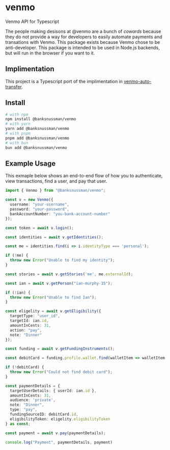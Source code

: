 # venmo
Venmo API for Typescript

The people making desisons at @venmo are a bunch of *cowards* because they do not provide a way for developers to easily automate payments and transations with Venmo. This package exists because Venmo chose to be anti-developer. This package is intended to be used in Node.js backends, but will run in the browser if you want to it. 

## Implimentation

This project is a Typescript port of the implimentation in [venmo-auto-transfer](https://github.com/radian-software/venmo-auto-transfer).

## Install

```sh
# with npm
npm install @banksnussman/venmo
# with yarn
yarn add @banksnussman/venmo
# with pnpm
pnpm add @banksnussman/venmo
# with bun
bun add @banksnussman/venmo
```

## Example Usage

This exmaple below shows an end-to-end flow of how you to authenticate, view transactions, find a user, and pay that user.

```typescript
import { Venmo } from "@banksnussman/venmo";

const v = new Venmo({
  username: "your-username",
  password: "your-password",
  bankAccountNumber: "you-bank-account-number"
});

const token = await v.login();

const identities = await v.getIdentities();

const me = identities.find(i => i.identityType === 'personal');

if (!me) {
  throw new Error("Unable to find my identity");
}

const stories = await v.getStories('me', me.externalId);

const ian = await v.getPerson("ian-murphy-35");

if (!ian) {
  throw new Error("Unable to find Ian");
}

const eligelity = await v.getEligibility({
  targetType: "user_id",
  targetId: ian.id,
  amountInCents: 31,
  action: "pay",
  note: "Dinner"
});

const funding = await v.getFundingInstruments();

const debitCard = funding.profile.wallet.find(walletItem => walletItem.instrumentType === 'debitCard');

if (!debitCard) {
  throw new Error("Could not find debit card");
}

const paymentDetails = {
  targetUserDetails: { userId: ian.id },
  amountInCents: 31,
  audience: 'private',
  note: "Dinner",
  type: "pay",
  fundingSourceID: debitCard.id,
  eligibilityToken: eligelity.eligibilityToken
} as const;

const payment = await v.pay(paymentDetails);

console.log("Payment", paymentDetails, payment)
```
